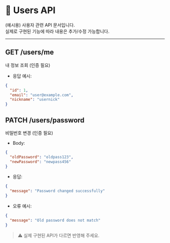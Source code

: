 # 👤 Users API

(예시용) 사용자 관련 API 문서입니다.  
실제로 구현된 기능에 따라 내용은 추가/수정 가능합니다.

---

## GET /users/me

내 정보 조회 (인증 필요)

- 응답 예시:
```json
{
  "id": 1,
  "email": "user@example.com",
  "nickname": "usernick"
}
```

## PATCH /users/password

비밀번호 변경 (인증 필요)

- Body:
```json
{
  "oldPassword": "oldpass123",
  "newPassword": "newpass456"
}
```

- 응답:
```json
{
  "message": "Password changed successfully"
}
```

- 오류 예시:
```json
{
  "message": "Old password does not match"
}
```

> ⚠️ 실제 구현된 API가 다르면 반영해 주세요.
